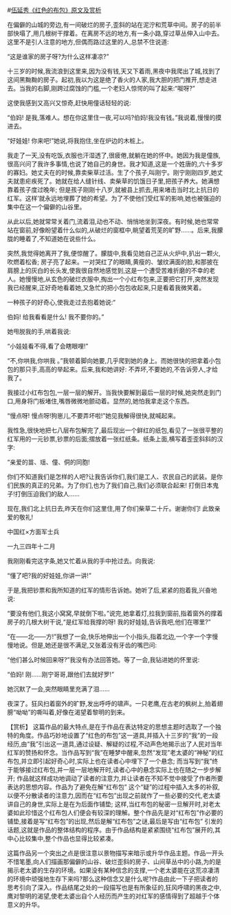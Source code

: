 #[伍延秀《红色的布包》原文及赏析](https://www.vrrw.net/wx/15006.html)

在偏僻的山城的旁边,有一间破烂的房子,歪斜的站在泥泞和荒草中间。房子的前半部快塌了,用几根树干撑着。在离房不远的地方,有一条小路,穿过草丛伸入山中去。这里不是引人注意的地方,但偶而路过这里的人,总禁不住说道:

“这是谁家的房子呀?为什么这样凄凉?”

十三岁的时候,我流浪到这里来,因为没有钱,天又下着雨,黑夜中我爬出了城,找到了这间黑黝黝的房子。起初,我以为这是绝了香火的人家,我大胆的把门推开,想走进去。当我的右脚,刚跨过腐蚀的门槛,一个老妇人惊愕的叫了起来:“呶呀?”

这使我感到又高兴又惊奇,赶快用僮话轻轻的说:

“伯妈! 是我,落难人。想在你这里住一夜,可以吗?伯妈!我没有钱。”我说着,慢慢的摸进去。

“好娃娃! 你来吧!”她说,将我抱住,坐在炉边的木桩上。

我走了一天,没有吃饭,衣服也汗湿透了,很疲倦,就躺在她的怀中。她因为我是僮族,很高兴问了我许多事情,也说了她自己的身世。我才知道,这是一个姓唐的,六十多岁的寡妇。她丈夫在的时候,靠卖柴草过活。生了个孩子,叫刚宁。刚宁刚刚四岁,她丈夫就患疟疾死了。她就在给人缝针线、卖柴草的饥饿日子里,把孩子养大。她满想靠着孩子度过晚年; 但是孩子刚刚十八岁,就被县上抓去,用来堵击当时北上抗日的红军。这样’就永远地埋葬了她的希望。为了不使他们受红军的影响,她也被强迫的集中在这一个偏僻的山谷里。

从此以后,她就常常关着门,流着泪,动也不动、悄悄地坐到深夜。有时候,她也常常站在窗前,好像盼望着什么似的,从破烂的窗框中,眺望着荒芜的旷野……。后来,我朦胧的睡着了,不知道她在说些什么。

突然,我觉得她离开了我,便惊醒了。朦胧中,我看见她自己正从火炉中,扒出一颗火,吹燃着松香; 房子亮了起来。一对哭红了的眼睛,黄瘦的、皱纹满面的脸,和那披在肩膀上的灰白的长头发,使我很自然地感觉到,这是一个遭受苦难折磨的不幸的老人。她慢慢地,从玄色的破烂衣服中,掏出一个小红布包来,正要把它打开,突然发现我已经醒来,正好奇地看着她,又急忙的把小包包收起来,只是看着我微笑着。

一种孩子的好奇心,使我走过去抱着她说:“

伯妈! 给我看看是什么! 我不要你的。”

她甩脱我的手,哄着我说:

“小娃娃看不得,看了会瞎眼哩!”

“不,你哄我,你哄我 。”我顿着脚向她要,几乎爬到她的身上。而她很快的把拿着小包包的那只手,高高的举起来。后来,我和她讲好: 不弄坏,不要她的,不告诉旁人,才给我了。

我接过小红布包包,一层一层的解开。当我快要解到最后一层的时候,她突然走到门口,用身将门板堵住,嘴唇微微地颤动着。显然的,她怕我拿走这个东西。

“慢点呀! 慢点呀!狗崽儿,不要弄坏啦!”她见我解得很快,就喊起来。

我性急,很快地把七八层布包解完了,最后现出一个鲜红的纸包,看见了一张很平整的红军用的一元钞票,钞票的后面;摺放着一张红纸条。纸条上面,横写着歪歪斜斜的汉字:

“亲爱的苗、瑶、僮、侗的同胞!

你们不知道我们是怎样的人吧?让我告诉你们,我们是工人、农民自己的武装。是你们民族的真正的兄弟。为了你们,也为了我们自己,我们必须联合起来! 打倒日本鬼子!打倒压迫我们的敌人……

现在,我们北上抗日去,昨天在你们这里住,用了你们柴草二十斤。谢谢你们! 此致亲爱的敬礼!

中国红×方面军士兵

一九三四年十二月

我刚刚看完这字条,她又忙着从我的手中抢过去。向我说:

“懂了吧?我的好娃娃,你讲一讲!”

于是,我把钞票和我所知道的红军的情形告诉她。她听了后,紧紧的抱着我,兴奋地说:

“要没有他们,我这小窝窝,早就倒下啦。”说完,她拿着灯,拉我到窗前,指着窗外的撑着房子的几根大树干说,“是红军给我撑的呀! 我的好娃娃,告诉我吧,他们在哪里?”

“在——北——方!”我想了一会,快乐地伸出一个小指头,指着北边,一个字一个字慢慢地说。但是,她还是很不满足,又张着没有牙齿的嘴巴问:

“他们甚么时候回来呀?”我没有办法回答她。等了一会,我钻进她的怀里说:

“伯妈! 刚……刚宁哥哥,跟他们去就好罗!”

她沉默了一会,突然眼睛里充满了泪……

夜深了。狂风扫着窗外的旷野,发出呼呼的啸声。一只老鹰,在古老的枫树上,拍着翅膀“呦呦”的嘶叫着,好像在渴望着黎明的到来。



【赏析】 这篇作品的最大特点,是在于作品在表达特定的思想主题时选取了一个独特的角度。作品巧妙地设置了“红色的布包”这一道具,并插入十三岁的“我”的一段经历,由“我”引出这一道具,通过设疑、解疑的过程,不动声色地揭示出了人民对当年红军的赞扬和怀念。当作品写到“我”在睡梦中醒来,忽然“发现”老太婆的“神秘”的红布包,并立即引起好奇心时,实际上也在读者心中埋下了一个悬念; 而当写到“我”终于能够接过红布包,并一层一层地解开时,读者心中的悬念实际上也在随之一步步解开; 作品就这样成功地调动了读者的注意力,并让读者在不知不觉中接受了作者所要表达的思想内容。作品为了避免在解“红布包” 这个“疑”的过程中插入太多的补叙,以便不分散读者的注意力,因而在“红布包”出现之前就作了一些必要的交代,老太婆讲自己的身世,实际上是在为后面作铺垫; 这样,当红布包的秘密一旦解开时,对老太婆如此珍惜这个红布包人们便会有较深的理解。整个作品先是对“红布包”作必要的铺垫,接着是写“红布包”的出现,然后是解“红布包”之谜,最后是写由“红布包” 引发的话题,这就是作品的整体结构的程序。由于作品结构是紧紧围绕“红布包”展开的,其中心比较集中,整个作品也显得比较紧凑。

这篇作品另一个突出之点是很注意以景物描写来暗示或升华作品主题。作品一开头不惜笔墨,向人们描画那偏僻的山谷、破烂歪斜的房子、山间草丛中的小路,为的是揭示老太婆的生存的环境。如果没有某种信念的支撑,一个老太婆能在这荒凉凄清的环境中顽强地生存下来吗?那么这种信念又是什么呢?作品由此一下子把读者的思考引向了深入。作品结尾之处的一段描写也是有所象征的,狂风呼啸的黑夜之中,鹰对黎明的渴望,使老太婆出自个人经历而产生的对红军的感情得到了超越于个体意义的升华。


